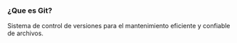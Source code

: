 ### ¿Que es Git?
Sistema de control de versiones para el mantenimiento eficiente y confiable de archivos.
